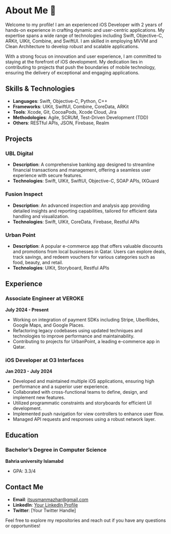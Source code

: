 # About Me 👋

Welcome to my profile! I am an experienced iOS Developer with 2 years of hands-on experience in crafting dynamic and user-centric applications. My expertise spans a wide range of technologies including Swift, Objective-C, ARKit, UIKit, Combine, and SwiftUI. I am skilled in employing MVVM and Clean Architecture to develop robust and scalable applications.

With a strong focus on innovation and user experience, I am committed to staying at the forefront of iOS development. My dedication lies in contributing to projects that push the boundaries of mobile technology, ensuring the delivery of exceptional and engaging applications.

## Skills & Technologies

- **Languages**: Swift, Objective-C, Python, C++
- **Frameworks**: UIKit, SwiftUI, Combine, CoreData, ARKit
- **Tools**: Xcode, Git, CocoaPods, Xcode Cloud, Jira
- **Methodologies**: Agile, SCRUM, Test-Driven Development (TDD)
- **Others**: RESTful APIs, JSON, Firebase, Realm

## Projects

### UBL Digital
- **Description**: A comprehensive banking app designed to streamline financial transactions and management, offering a seamless user experience with secure features.
- **Technologies**: Swift, UIKit, SwiftUI, Objective-C, SOAP APIs, IXGuard

### Fusion Inspect
- **Description**: An advanced inspection and analysis app providing detailed insights and reporting capabilities, tailored for efficient data handling and visualization.
- **Technologies**: Swift, UIKit, CoreData, Firebase, Restful APIs

### Urban Point
- **Description**: A popular e-commerce app that offers valuable discounts and promotions from local businesses in Qatar. Users can explore deals, track savings, and redeem vouchers for various categories such as food, beauty, and retail.
- **Technologies**: UIKit, Storyboard, Restful APIs

## Experience

### Associate Engineer at VEROKE
**July 2024 - Present**

- Working on integration of payment SDKs including Stripe, UberRides, Google Maps, and Google Places.
- Refactoring legacy codebases using updated techniques and technologies to improve performance and maintainability.
- Contributing to projects for UrbanPoint, a leading e-commerce app in Qatar.

### iOS Developer at O3 Interfaces
**Jan 2023 - July 2024**

- Developed and maintained multiple iOS applications, ensuring high performance and a superior user experience.
- Collaborated with cross-functional teams to define, design, and implement new features.
- Utilized programmatic constraints and storyboards for efficient UI development.
- Implemented push navigation for view controllers to enhance user flow.
- Managed API requests and responses using a robust network layer.

## Education

### Bachelor’s Degree in Computer Science
**Bahria university Islamabd**
- GPA: 3.3/4

## Contact Me

- **Email**: itsusmanmazhar@gmail.com
- **LinkedIn**: [Your LinkedIn Profile](https://www.linkedin.com/in/your-profile/)
- **Twitter**: [Your Twitter Handle]

Feel free to explore my repositories and reach out if you have any questions or opportunities!
